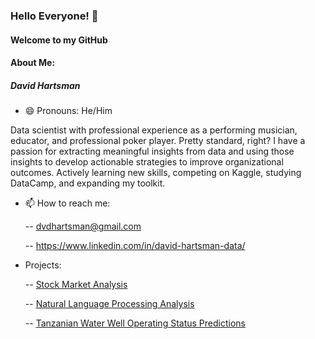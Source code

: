 ### Hello Everyone! 👋

#### Welcome to my GitHub

#### About Me: 
##### David Hartsman
- 😄 Pronouns: He/Him

Data scientist with professional experience as a performing musician, educator, and professional poker player. Pretty standard, right? I have a passion for extracting meaningful insights from data and using those insights to develop actionable strategies to improve organizational outcomes. Actively learning new skills, competing on Kaggle, studying DataCamp, and expanding my toolkit. 

- 📫 How to reach me:
  
  -- dvdhartsman@gmail.com
  
  -- https://www.linkedin.com/in/david-hartsman-data/

- Projects:
  
  -- [Stock Market Analysis](https://github.com/dvdhartsman/Stock_Market_Analysis)
  
  -- [Natural Language Processing Analysis](https://github.com/dvdhartsman/NLP-Sentiment-Analysis)
  
  -- [Tanzanian Water Well Operating Status Predictions](https://github.com/dvdhartsman/Phase_3_Project)

<!--
**dvdhartsman/dvdhartsman** is a ✨ _special_ ✨ repository because its `README.md` (this file) appears on your GitHub profile.

Here are some ideas to get you started:

- 🔭 I’m currently working on ...
- 🌱 I’m currently learning ...
- 👯 I’m looking to collaborate on ...
- 🤔 I’m looking for help with ...
- 💬 Ask me about ...
- 📫 How to reach me: ...
- 😄 Pronouns: ...
- ⚡ Fun fact: ...
-->
